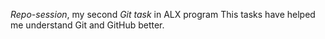 *Repo-session*, my second *Git task* in ALX program
This tasks have helped me understand Git and GitHub better.

